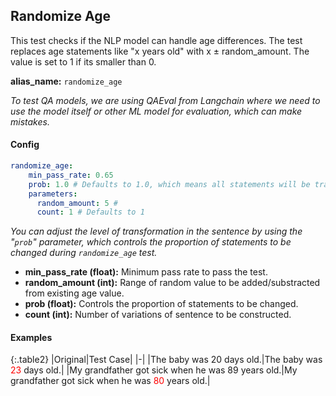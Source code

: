 
<div class="h3-box" markdown="1">

## Randomize Age

This test checks if the NLP model can handle age differences. The test replaces age statements like "x years old" with x ± random_amount. The value is set to 1 if its smaller than 0.

**alias_name:** `randomize_age`

<i class="fa fa-info-circle"></i>
<em>To test QA models, we are using QAEval from Langchain where we need to use the model itself or other ML model for evaluation, which can make mistakes.</em>

</div><div class="h3-box" markdown="1">

#### Config
```yaml
randomize_age:
    min_pass_rate: 0.65
    prob: 1.0 # Defaults to 1.0, which means all statements will be transformed.
    parameters:
      random_amount: 5 # 
      count: 1 # Defaults to 1
```
<i class="fa fa-info-circle"></i>
<em>You can adjust the level of transformation in the sentence by using the "`prob`" parameter, which controls the proportion of statements to be changed during `randomize_age` test.</em>

- **min_pass_rate (float):** Minimum pass rate to pass the test.
- **random_amount (int):** Range of random value to be added/substracted from existing age value.
- **prob (float):** Controls the proportion of statements to be changed.
- **count (int):** Number of variations of sentence to be constructed.

</div><div class="h3-box" markdown="1">

#### Examples

{:.table2}
|Original|Test Case|
|-|
|The baby was 20 days old.|The baby was <span style="color:red">23</span> days old.|
|My grandfather got sick when he was 89 years old.|My grandfather got sick when he was <span style="color:red">80</span> years old.|


</div>
